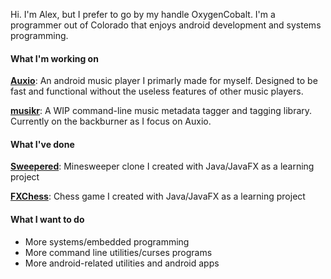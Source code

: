 Hi. I'm Alex, but I prefer to go by my handle OxygenCobalt.
I'm a programmer out of Colorado that enjoys android development and systems programming.

#### What I'm working on

[**Auxio**](https://github.com/OxygenCobalt/Auxio): An android music player I primarly made for myself. Designed to be
fast and functional without the useless features of other music players.

[**musikr**](https://github.com/OxygenCobalt/musikr): A WIP command-line music metadata tagger and tagging library.
Currently on the backburner as I focus on Auxio.

#### What I've done

[**Sweepered**](https://github.com/OxygenCobalt/Sweepered): Minesweeper clone I created with Java/JavaFX as a learning project

[**FXChess**](https://github.com/OxygenCobalt/FXChess): Chess game I created with Java/JavaFX as a learning project

#### What I want to do

- More systems/embedded programming
- More command line utilities/curses programs
- More android-related utilities and android apps
